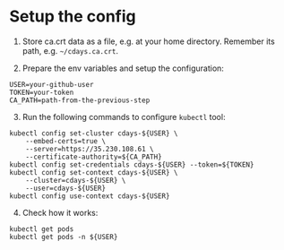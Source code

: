 # Setup the config

1. Store ca.crt data as a file, e.g. at your home directory. Remember its path, e.g. `~/cdays.ca.crt`.

2. Prepare the env variables and setup the configuration:
```
USER=your-github-user
TOKEN=your-token
CA_PATH=path-from-the-previous-step
```

3. Run the following commands to configure `kubectl` tool:
```
kubectl config set-cluster cdays-${USER} \
    --embed-certs=true \
    --server=https://35.230.108.61 \
    --certificate-authority=${CA_PATH}
kubectl config set-credentials cdays-${USER} --token=${TOKEN}
kubectl config set-context cdays-${USER} \
    --cluster=cdays-${USER} \
    --user=cdays-${USER}
kubectl config use-context cdays-${USER}
```

4. Check how it works:

```
kubectl get pods 
kubectl get pods -n ${USER}
```
